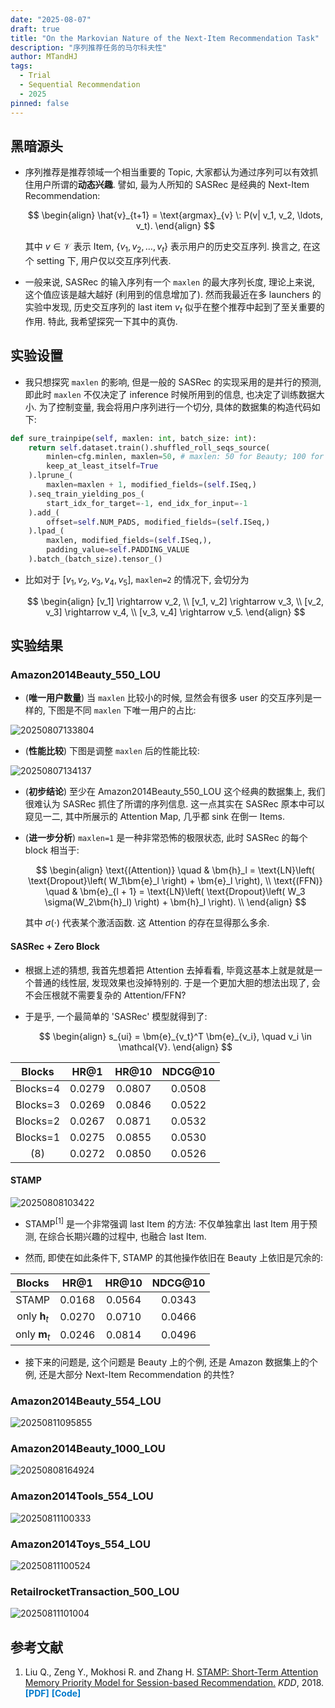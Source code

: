 ```yaml
---
date: "2025-08-07"
draft: true
title: "On the Markovian Nature of the Next-Item Recommendation Task"
description: "序列推荐任务的马尔科夫性"
author: MTandHJ
tags:
  - Trial
  - Sequential Recommendation
  - 2025
pinned: false
---
```



## 黑暗源头

- 序列推荐是推荐领域一个相当重要的 Topic, 大家都认为通过序列可以有效抓住用户所谓的**动态兴趣**. 譬如, 最为人所知的 SASRec 是经典的 Next-Item Recommendation:

  $$
  \begin{align}
  \hat{v}_{t+1} = \text{argmax}_{v} \: P(v| v_1, v_2, \ldots, v_t).
  \end{align}
  $$

  其中 $v \in \mathcal{V}$ 表示 Item, $\{v_1, v_2, \ldots, v_t\}$ 表示用户的历史交互序列. 换言之, 在这个 setting 下, 用户仅以交互序列代表.

- 一般来说, SASRec 的输入序列有一个 `maxlen` 的最大序列长度, 理论上来说, 这个值应该是越大越好 (利用到的信息增加了). 然而我最近在多 launchers 的实验中发现, 历史交互序列的 last item $v_t$ 似乎在整个推荐中起到了至关重要的作用. 特此, 我希望探究一下其中的真伪.

## 实验设置

- 我只想探究 `maxlen` 的影响, 但是一般的 SASRec 的实现采用的是并行的预测, 即此时 `maxlen` 不仅决定了 inference 时候所用到的信息, 也决定了训练数据大小. 为了控制变量, 我会将用户序列进行一个切分, 具体的数据集的构造代码如下:

```python
def sure_trainpipe(self, maxlen: int, batch_size: int):
    return self.dataset.train().shuffled_roll_seqs_source(
        minlen=cfg.minlen, maxlen=50, # maxlen: 50 for Beauty; 100 for ML-1M
        keep_at_least_itself=True
    ).lprune_(
        maxlen=maxlen + 1, modified_fields=(self.ISeq,)
    ).seq_train_yielding_pos_(
        start_idx_for_target=-1, end_idx_for_input=-1
    ).add_(
        offset=self.NUM_PADS, modified_fields=(self.ISeq,)
    ).lpad_(
        maxlen, modified_fields=(self.ISeq,),
        padding_value=self.PADDING_VALUE
    ).batch_(batch_size).tensor_()

```

- 比如对于 $[v_1, v_2, v_3, v_4, v_5]$, `maxlen=2` 的情况下, 会切分为

  $$
  \begin{align}
  [v_1] \rightarrow v_2, \\
  [v_1, v_2] \rightarrow v_3, \\
  [v_2, v_3] \rightarrow v_4, \\
  [v_3, v_4] \rightarrow v_5.
  \end{align}
  $$


## 实验结果

### Amazon2014Beauty_550_LOU

- (**唯一用户数量**) 当 `maxlen` 比较小的时候, 显然会有很多 user 的交互序列是一样的, 下图是不同 `maxlen` 下唯一用户的占比:

![20250807133804](https://raw.githubusercontent.com/MTandHJ/blog_source/master/images/20250807133804.png)


- (**性能比较**) 下图是调整 `maxlen` 后的性能比较:

![20250807134137](https://raw.githubusercontent.com/MTandHJ/blog_source/master/images/20250807134137.png)

- (**初步结论**) 至少在 Amazon2014Beauty_550_LOU 这个经典的数据集上, 我们很难认为 SASRec 抓住了所谓的序列信息. 这一点其实在 SASRec 原本中可以窥见一二, 其中所展示的 Attention Map, 几乎都 sink 在倒一 Items.


- (**进一步分析**) `maxlen=1` 是一种非常恐怖的极限状态, 此时 SASRec 的每个 block 相当于:

  $$
  \begin{align}
  \text{(Attention)} \quad &
  \bm{h}_l =
  \text{LN}\left(
    \text{Dropout}\left(
      W_1\bm{e}_l
    \right) + \bm{e}_l
  \right), \\
  \text{(FFN)} \quad &
  \bm{e}_{l + 1} =
  \text{LN}\left(
    \text{Dropout}\left(
      W_3 \sigma(W_2\bm{h}_l)
    \right) + \bm{h}_l
  \right). \\
  \end{align}
  $$

  其中 $\sigma(\cdot)$ 代表某个激活函数. 这 Attention 的存在显得那么多余.

#### SASRec + Zero Block

- 根据上述的猜想, 我首先想着把 Attention 去掉看看, 毕竟这基本上就是就是一个普通的线性层, 发现效果也没掉特别的. 于是一个更加大胆的想法出现了, 会不会压根就不需要复杂的 Attention/FFN?

- 于是乎, 一个最简单的 'SASRec' 模型就得到了:

  $$
  \begin{align}
  s_{ui} = \bm{e}_{v_t}^T \bm{e}_{v_i}, \quad v_i \in \mathcal{V}.
  \end{align}
  $$

|Blocks|HR@1|HR@10|NDCG@10|
|:-:|:-:|:-:|:-:|
|Blocks=4|0.0279|0.0807|0.0508|
|Blocks=3|0.0269|0.0846|0.0522|
|Blocks=2|0.0267|0.0871|0.0532|
|Blocks=1|0.0275|0.0855|0.0530|
|(8)|0.0272|0.0850|0.0526|

#### STAMP

![20250808103422](https://raw.githubusercontent.com/MTandHJ/blog_source/master/images/20250808103422.png)

- STAMP${}^{[1]}$ 是一个非常强调 last Item 的方法: 不仅单独拿出 last Item 用于预测, 在综合长期兴趣的过程中, 也融合 last Item.

- 然而, 即使在如此条件下, STAMP 的其他操作依旧在 Beauty 上依旧是冗余的:

|Blocks|HR@1|HR@10|NDCG@10|
|:-:|:-:|:-:|:-:|
|STAMP|0.0168|0.0564|0.0343|
|only $\bm{h}_t$|0.0270|0.0710|0.0466|
|only $\bm{m}_t$|0.0246|0.0814|0.0496|

- 接下来的问题是, 这个问题是 Beauty 上的个例, 还是 Amazon 数据集上的个例, 还是大部分 Next-Item Recommendation 的共性?


### Amazon2014Beauty_554_LOU

![20250811095855](https://raw.githubusercontent.com/MTandHJ/blog_source/master/images/20250811095855.png)

### Amazon2014Beauty_1000_LOU

![20250808164924](https://raw.githubusercontent.com/MTandHJ/blog_source/master/images/20250808164924.png)


### Amazon2014Tools_554_LOU

![20250811100333](https://raw.githubusercontent.com/MTandHJ/blog_source/master/images/20250811100333.png)


### Amazon2014Toys_554_LOU

![20250811100524](https://raw.githubusercontent.com/MTandHJ/blog_source/master/images/20250811100524.png)


### RetailrocketTransaction_500_LOU

![20250811101004](https://raw.githubusercontent.com/MTandHJ/blog_source/master/images/20250811101004.png)


### 

## 参考文献

<ol class="reference">
  <li>
    Liu Q., Zeng Y., Mokhosi R. and Zhang H.
    <u>STAMP: Short-Term Attention Memory Priority Model for Session-based Recommendation.</u>
    <i>KDD</i>, 2018.
    <a href="https://dl.acm.org/doi/10.1145/3219819.3219950" style="color: #007acc; font-weight: bold; text-decoration: none;">[PDF]</a>
    <a href="https://github.com/uestcnlp/STAMP" style="color: #007acc; font-weight: bold; text-decoration: none;">[Code]</a>
  </li>

  <!-- 添加更多文献条目 -->
</ol>